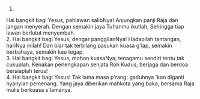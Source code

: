 1.
Hai bangkit bagi Yesus, pahlawan salibNya!
Anjungkan panji Raja dan jangan menyerah.
Dengan semakin jaya Tuhanmu ikutlah,
Sehingga tiap lawan berlutut menyembah.
<br>
2.
Hai bangkit bagi Yesus, dengar panggilanNya!
Hadapilah tantangan, hariNya inilah!
Dan biar tak terbilang pasukan kuasa g'lap,
semakin berbahaya, semakin kau tegap.
<br>
3.
Hai bangkit bagi Yesus, mohon kuasaNya;
tenagamu sendiri tentu tak cukuplah.
Kenakan perlengkapan senjata Roh Kudus;
berjaga dan berdoa bersiaplah terus!
<br>
4.
Hai bangkit bagi Yesus! Tak lama masa p'rang:
gaduhnya 'kan diganti nyanyian pemenang.
Yang jaya diberikan mahkota yang baka,
bersama Raja mulia berkuasa s'lamanya.